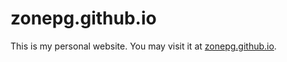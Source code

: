 # zonepg.github.io
This is my personal website. You may visit it at [zonepg.github.io](https://zonepg.github.io/).

